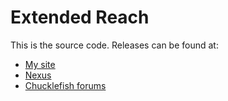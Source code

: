 ﻿# Extended Reach
This is the source code. Releases can be found at:
* [My site](http://spacechase0.com/mods/stardew-valley/extended-reach/)
* [Nexus](https://www.nexusmods.com/stardewvalley/mods/1493/)
* [Chucklefish forums](https://community.playstarbound.com/resources/extended-reach.4997/)
